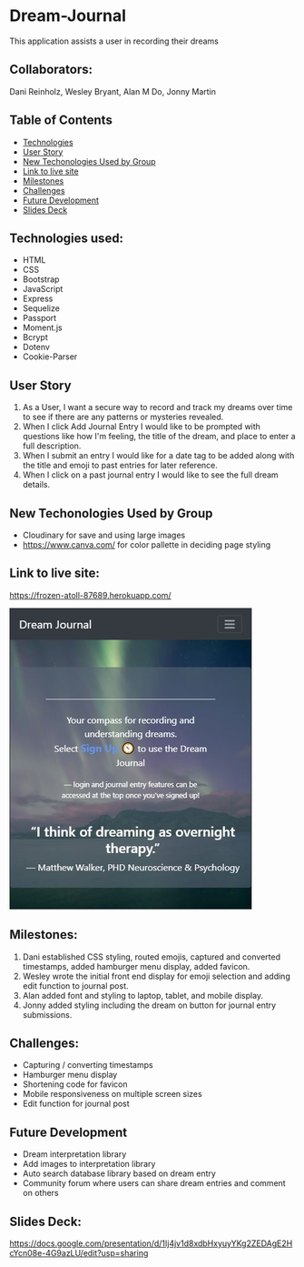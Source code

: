 # Dream-Journal

This application assists a user in recording their dreams

## Collaborators:

Dani Reinholz, Wesley Bryant, Alan M Do, Jonny Martin

## Table of Contents

- [Technologies](#technologies)
- [User Story](#userstory)
- [New Techonologies Used by Group](#newtechnologiesusedbygroup)
- [Link to live site](#linktolivesite)
- [Milestones](#milestones)
- [Challenges](#challenges)
- [Future Development](#futuredevelopment)
- [Slides Deck](#slidesdeck)

## Technologies used:

- HTML
- CSS
- Bootstrap
- JavaScript
- Express
- Sequelize
- Passport
- Moment.js
- Bcrypt
- Dotenv
- Cookie-Parser

## User Story

1. As a User, I want a secure way to record and track my dreams over time to see if there are any patterns or mysteries revealed.
2. When I click Add Journal Entry I would like to be prompted with questions like how I'm feeling, the title of the dream, and place to enter a full description.
3. When I submit an entry I would like for a date tag to be added along with the title and emoji to past entries for later reference.
4. When I click on a past journal entry I would like to see the full dream details.

## New Techonologies Used by Group

- Cloudinary for save and using large images
- https://www.canva.com/ for color pallette in deciding page styling

## Link to live site:

https://frozen-atoll-87689.herokuapp.com/

<a href="https://frozen-atoll-87689.herokuapp.com/">
<img src="./images/dreamjournal.jpg" alt="Dream Journal" page title">
</a>

## Milestones:

1. Dani established CSS styling, routed emojis, captured and converted timestamps, added hamburger menu display, added favicon.
2. Wesley wrote the initial front end display for emoji selection and adding edit function to journal post.
3. Alan added font and styling to laptop, tablet, and mobile display.
4. Jonny added styling including the dream on button for journal entry submissions.

## Challenges:

- Capturing / converting timestamps
- Hamburger menu display
- Shortening code for favicon
- Mobile responsiveness on multiple screen sizes
- Edit function for journal post

## Future Development

- Dream interpretation library
- Add images to interpretation library
- Auto search database library based on dream entry
- Community forum where users can share dream entries and comment on others

## Slides Deck:

https://docs.google.com/presentation/d/1Ij4jv1d8xdbHxyuyYKg2ZEDAgE2HcYcn08e-4G9azLU/edit?usp=sharing
